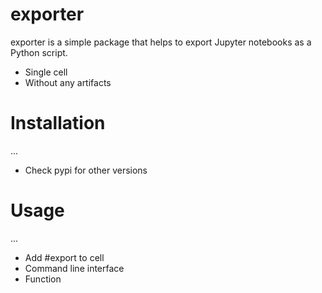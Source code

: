 # exporter

exporter is a simple package that helps to export Jupyter notebooks as a Python script.

- Single cell
- Without any artifacts

# Installation

...

- Check pypi for other versions

# Usage

...
- Add #export to cell
- Command line interface
- Function


